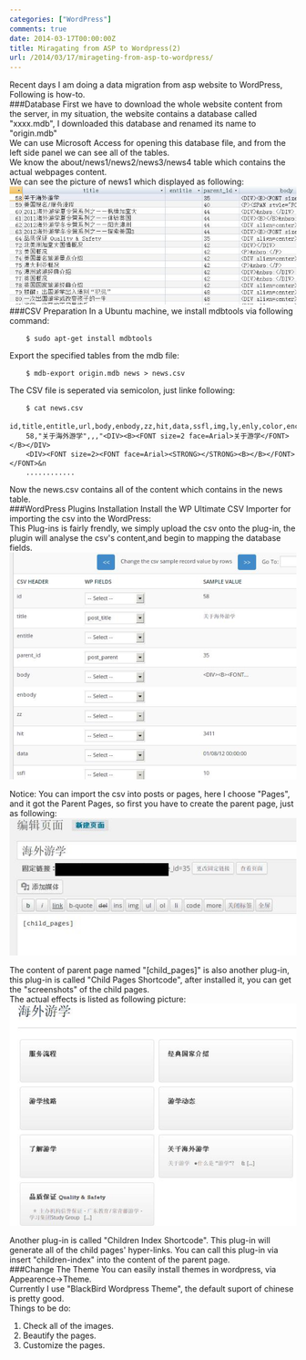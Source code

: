 ```yaml
---
categories: ["WordPress"]
comments: true
date: 2014-03-17T00:00:00Z
title: Miragating from ASP to Wordpress(2)
url: /2014/03/17/mirageting-from-asp-to-wordpress/
---
```


Recent days I am doing a data migration from asp website to WordPress, Following is how-to. <br />
###Database
First we have to download the whole website content from the server, in my situation, the website contains a database called "xxxx.mdb", I downloaded this database and renamed its name to "origin.mdb"<br />
We can use Microsoft Access for opening this database file, and from the left side panel we can see all of the tables. <br />
We know the about/news1/news2/news3/news4 table which contains the actual webpages content. <br />
We can see the picture of news1 which displayed as following: <br />
![/images/tablesInAccess.jpg](/images/tablesInAccess.jpg)
###CSV Preparation
In a Ubuntu machine, we install mdbtools via following command:<br />

```
	$ sudo apt-get install mdbtools

```
Export the specified tables from the mdb file: <br />

```
	$ mdb-export origin.mdb news > news.csv

```
The CSV file is seperated via semicolon, just linke following:<br />

```
	$ cat news.csv
	id,title,entitle,url,body,enbody,zz,hit,data,ssfl,img,ly,enly,color,encolor,tuijian,px_id,pass,kin
	58,"关于海外游学",,,"<DIV><B><FONT size=2 face=Arial>关于游学</FONT></B></DIV>
	<DIV><FONT size=2><FONT face=Arial><STRONG></STRONG><B></B></FONT></FONT>&n
	............

```
Now the news.csv contains all of the content which contains in the news table. <br />
###WordPress Plugins Installation
Install the WP Ultimate CSV Importer for importing the csv into the WordPress:<br />
This Plug-ins is fairly frendly, we simply upload the csv onto the plug-in, the plugin will analyse the csv's content,and begin to mapping the database fields. <br />
![/images/csvimport.jpg](/images/csvimport.jpg)

Notice: You can import the csv into posts or pages, here I choose "Pages", and it got the Parent Pages, so first you have to create the parent page, just as following:<br /> 
![/images/parentpage.jpg](/images/parentpage.jpg)

The content of parent page named "[child_pages]" is also another plug-in, this plug-in is called "Child Pages Shortcode", after installed it, you can get the "screenshots" of the child pages.<br />
The actual effects is listed as following picture: <br />
![/images/childpageshot.jpg](/images/childpageshot.jpg)

Another plug-in is called "Children Index Shortcode". This plug-in will generate all of the child pages' hyper-links. You can call this plug-in via insert "children-index" into the content of the parent page. <br />
###Change The Theme
You can easily install themes in wordpress, via Appearence->Theme. <br />
Currently I use "BlackBird Wordpress Theme", the default suport of chinese is pretty good. <br />
Things to be do:<br />
1. Check all of the images. <br />
2. Beautify the pages. <br />
3. Customize the pages. <br />
